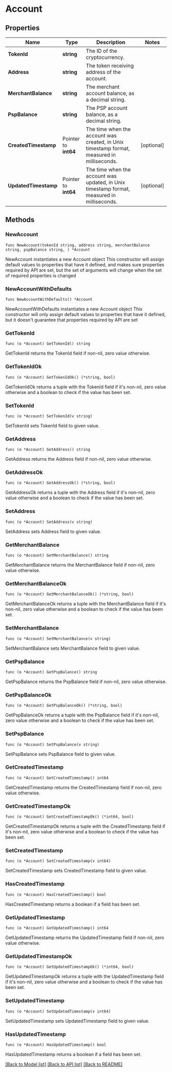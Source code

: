 # Account

## Properties

Name | Type | Description | Notes
------------ | ------------- | ------------- | -------------
**TokenId** | **string** | The ID of the cryptocurrency. | 
**Address** | **string** | The token receiving address of the account. | 
**MerchantBalance** | **string** | The merchant account balance, as a decimal string. | 
**PspBalance** | **string** | The PSP account balance, as a decimal string. | 
**CreatedTimestamp** | Pointer to **int64** | The time when the account was created, in Unix timestamp format, measured in milliseconds. | [optional] 
**UpdatedTimestamp** | Pointer to **int64** | The time when the account was updated, in Unix timestamp format, measured in milliseconds. | [optional] 

## Methods

### NewAccount

`func NewAccount(tokenId string, address string, merchantBalance string, pspBalance string, ) *Account`

NewAccount instantiates a new Account object
This constructor will assign default values to properties that have it defined,
and makes sure properties required by API are set, but the set of arguments
will change when the set of required properties is changed

### NewAccountWithDefaults

`func NewAccountWithDefaults() *Account`

NewAccountWithDefaults instantiates a new Account object
This constructor will only assign default values to properties that have it defined,
but it doesn't guarantee that properties required by API are set

### GetTokenId

`func (o *Account) GetTokenId() string`

GetTokenId returns the TokenId field if non-nil, zero value otherwise.

### GetTokenIdOk

`func (o *Account) GetTokenIdOk() (*string, bool)`

GetTokenIdOk returns a tuple with the TokenId field if it's non-nil, zero value otherwise
and a boolean to check if the value has been set.

### SetTokenId

`func (o *Account) SetTokenId(v string)`

SetTokenId sets TokenId field to given value.


### GetAddress

`func (o *Account) GetAddress() string`

GetAddress returns the Address field if non-nil, zero value otherwise.

### GetAddressOk

`func (o *Account) GetAddressOk() (*string, bool)`

GetAddressOk returns a tuple with the Address field if it's non-nil, zero value otherwise
and a boolean to check if the value has been set.

### SetAddress

`func (o *Account) SetAddress(v string)`

SetAddress sets Address field to given value.


### GetMerchantBalance

`func (o *Account) GetMerchantBalance() string`

GetMerchantBalance returns the MerchantBalance field if non-nil, zero value otherwise.

### GetMerchantBalanceOk

`func (o *Account) GetMerchantBalanceOk() (*string, bool)`

GetMerchantBalanceOk returns a tuple with the MerchantBalance field if it's non-nil, zero value otherwise
and a boolean to check if the value has been set.

### SetMerchantBalance

`func (o *Account) SetMerchantBalance(v string)`

SetMerchantBalance sets MerchantBalance field to given value.


### GetPspBalance

`func (o *Account) GetPspBalance() string`

GetPspBalance returns the PspBalance field if non-nil, zero value otherwise.

### GetPspBalanceOk

`func (o *Account) GetPspBalanceOk() (*string, bool)`

GetPspBalanceOk returns a tuple with the PspBalance field if it's non-nil, zero value otherwise
and a boolean to check if the value has been set.

### SetPspBalance

`func (o *Account) SetPspBalance(v string)`

SetPspBalance sets PspBalance field to given value.


### GetCreatedTimestamp

`func (o *Account) GetCreatedTimestamp() int64`

GetCreatedTimestamp returns the CreatedTimestamp field if non-nil, zero value otherwise.

### GetCreatedTimestampOk

`func (o *Account) GetCreatedTimestampOk() (*int64, bool)`

GetCreatedTimestampOk returns a tuple with the CreatedTimestamp field if it's non-nil, zero value otherwise
and a boolean to check if the value has been set.

### SetCreatedTimestamp

`func (o *Account) SetCreatedTimestamp(v int64)`

SetCreatedTimestamp sets CreatedTimestamp field to given value.

### HasCreatedTimestamp

`func (o *Account) HasCreatedTimestamp() bool`

HasCreatedTimestamp returns a boolean if a field has been set.

### GetUpdatedTimestamp

`func (o *Account) GetUpdatedTimestamp() int64`

GetUpdatedTimestamp returns the UpdatedTimestamp field if non-nil, zero value otherwise.

### GetUpdatedTimestampOk

`func (o *Account) GetUpdatedTimestampOk() (*int64, bool)`

GetUpdatedTimestampOk returns a tuple with the UpdatedTimestamp field if it's non-nil, zero value otherwise
and a boolean to check if the value has been set.

### SetUpdatedTimestamp

`func (o *Account) SetUpdatedTimestamp(v int64)`

SetUpdatedTimestamp sets UpdatedTimestamp field to given value.

### HasUpdatedTimestamp

`func (o *Account) HasUpdatedTimestamp() bool`

HasUpdatedTimestamp returns a boolean if a field has been set.


[[Back to Model list]](../README.md#documentation-for-models) [[Back to API list]](../README.md#documentation-for-api-endpoints) [[Back to README]](../README.md)


